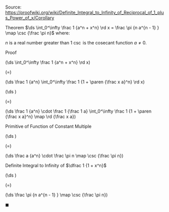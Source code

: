 # 

Source: https://proofwiki.org/wiki/Definite_Integral_to_Infinity_of_Reciprocal_of_1_plus_Power_of_x/Corollary

Theorem
$\ds \int_0^\infty \frac 1 {a^n + x^n} \rd x = \frac \pi {n a^{n - 1} } \map \csc {\frac \pi n}$
where:

$n$ is a real number greater than 1
$\csc$ is the cosecant function
$a \ne 0$.


Proof













\(\ds \int_0^\infty \frac 1 {a^n + x^n} \rd x\)

\(=\)







\(\ds \frac 1 {a^n} \int_0^\infty \frac 1 {1 + \paren {\frac x a}^n} \rd x\)




















\(\ds \)

\(=\)







\(\ds \frac 1 {a^n} \cdot \frac 1 {\frac 1 a} \int_0^\infty \frac 1 {1 + \paren {\frac x a}^n} \map \rd {\frac x a}\)





Primitive of Function of Constant Multiple














\(\ds \)

\(=\)







\(\ds \frac a {a^n} \cdot \frac \pi n \map \csc {\frac \pi n}\)





Definite Integral to Infinity of $\dfrac 1 {1 + x^n}$














\(\ds \)

\(=\)







\(\ds \frac \pi {n a^{n - 1} } \map \csc {\frac \pi n}\)









$\blacksquare$





